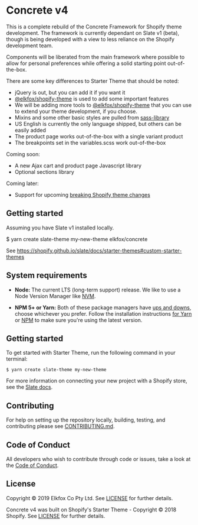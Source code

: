 # Concrete v4

This is a complete rebuild of the Concrete Framework for Shopify theme development. The framework is currently dependant on Slate v1 (beta), though is being developed with a view to less reliance on the Shopify development team.

Components will be liberated from the main framework where possible to allow for personal preferences while offering a solid starting point out-of-the-box.

There are some key differences to Starter Theme that should be noted:

* jQuery is out, but you can add it if you want it
* [@elkfox/shopify-theme](https://www.npmjs.com/package/@elkfox/shopify-theme) is used to add some important features
* We will be adding more tools to [@elkfox/shopify-theme](https://www.npmjs.com/package/@elkfox/shopify-theme) that you can use to extend your theme development, if you choose.
* Mixins and some other basic styles are pulled from [sass-library](https://www.npmjs.com/package/sass-library)
* US English is currently the only language shipped, but others can be easily added
* The product page works out-of-the-box with a single variant product
* The breakpoints set in the variables.scss work out-of-the-box

Coming soon:

* A new Ajax cart and product page Javascript library
* Optional sections library

Coming later:

* Support for upcoming [breaking Shopify theme changes](https://developers.shopify.com/changelog/the-new-online-store-design-experience-is-now-available-in-developer-preview-and-here-s-what-you-need-to-know)

## Getting started

Assuming you have Slate v1 installed locally.

$ yarn create slate-theme my-new-theme elkfox/concrete

See https://shopify.github.io/slate/docs/starter-themes#custom-starter-themes

## System requirements

- **Node:** The current LTS (long-term support) release. We like to use a Node Version Manager like [NVM](https://github.com/creationix/nvm).

- **NPM 5+ or Yarn:** Both of these package managers have [ups and downs](https://blog.risingstack.com/yarn-vs-npm-node-js-package-managers/), choose whichever you prefer. Follow the installation instructions [for Yarn](https://yarnpkg.com/en/docs/install) or [NPM](https://www.npmjs.com/get-npm) to make sure you're using the latest version.

## Getting started

To get started with Starter Theme, run the following command in your terminal:

```
$ yarn create slate-theme my-new-theme
```

For more information on connecting your new project with a Shopify store, see the [Slate docs](https://github.com/Shopify/slate/wiki/3.-Connect-to-your-store).

## Contributing

For help on setting up the repository locally, building, testing, and contributing
please see [CONTRIBUTING.md](https://github.com/Elkfox/Concrete/blob/master/CONTRIBUTING.md).

## Code of Conduct

All developers who wish to contribute through code or issues, take a look at the
[Code of Conduct](https://github.com/Elkfox/Concrete/blob/master/CODE_OF_CONDUCT.md).

## License

Copyright © 2019 Elkfox Co Pty Ltd. See [LICENSE](https://github.com/Elkfox/Concrete/blob/master/LICENSE) for further details.

Concrete v4 was built on Shopify's Starter Theme - Copyright © 2018 Shopify. See [LICENSE](https://github.com/Shopify/starter-theme/blob/master/LICENSE) for further details.
